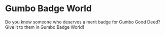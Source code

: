 # Gumbo Badge World
Do you know someone who deserves a merit badge for Gumbo Good Deed? Give it to them in Gumbo Badge World!
